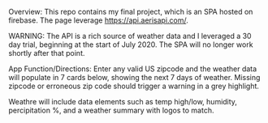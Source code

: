 Overview:
This repo contains my final project, which is an SPA hosted on firebase. The page
leverage https://api.aerisapi.com/. 

WARNING: 
The API is a rich source of weather data and I leveraged a 30 day trial, beginning at the start of July 2020. The SPA will no longer work shortly after that point.

App Function/Directions:
Enter any valid US zipcode and the weather data will populate in 7 cards below, showing the next 7 days of weather. Missing zipcode or erroneous zip code should trigger a warning in a grey highlight.

Weathre will include data elements such as temp high/low, humidity, percipitation %, and a weather summary with logos to match.
